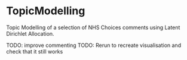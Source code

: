 # TopicModelling

Topic Modelling of a selection of NHS Choices comments using Latent Dirichlet Allocation.

TODO: improve commenting
TODO: Rerun to recreate visualisation and check that it still works
